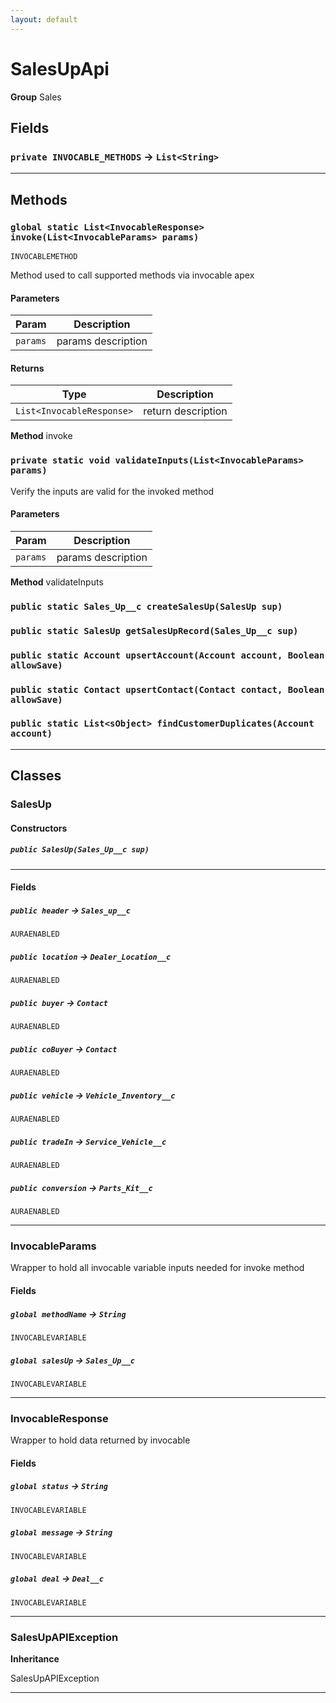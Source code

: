 ```yaml
---
layout: default
---
```

# SalesUpApi



**Group** Sales

## Fields

### `private INVOCABLE_METHODS` → `List<String>`


---
## Methods
### `global static List<InvocableResponse> invoke(List<InvocableParams> params)`

`INVOCABLEMETHOD`

Method used to call supported methods via invocable apex

#### Parameters

|Param|Description|
|---|---|
|`params`|params description|

#### Returns

|Type|Description|
|---|---|
|`List<InvocableResponse>`|return description|


**Method** invoke

### `private static void validateInputs(List<InvocableParams> params)`

Verify the inputs are valid for the invoked method

#### Parameters

|Param|Description|
|---|---|
|`params`|params description|


**Method** validateInputs

### `public static Sales_Up__c createSalesUp(SalesUp sup)`
### `public static SalesUp getSalesUpRecord(Sales_Up__c sup)`
### `public static Account upsertAccount(Account account, Boolean allowSave)`
### `public static Contact upsertContact(Contact contact, Boolean allowSave)`
### `public static List<sObject> findCustomerDuplicates(Account account)`
---
## Classes
### SalesUp
#### Constructors
##### `public SalesUp(Sales_Up__c sup)`
---
#### Fields

##### `public header` → `Sales_up__c`

`AURAENABLED` 

##### `public location` → `Dealer_Location__c`

`AURAENABLED` 

##### `public buyer` → `Contact`

`AURAENABLED` 

##### `public coBuyer` → `Contact`

`AURAENABLED` 

##### `public vehicle` → `Vehicle_Inventory__c`

`AURAENABLED` 

##### `public tradeIn` → `Service_Vehicle__c`

`AURAENABLED` 

##### `public conversion` → `Parts_Kit__c`

`AURAENABLED` 

---

### InvocableParams

Wrapper to hold all invocable variable inputs needed for invoke method

#### Fields

##### `global methodName` → `String`

`INVOCABLEVARIABLE` 

##### `global salesUp` → `Sales_Up__c`

`INVOCABLEVARIABLE` 

---

### InvocableResponse

Wrapper to hold data returned by invocable

#### Fields

##### `global status` → `String`

`INVOCABLEVARIABLE` 

##### `global message` → `String`

`INVOCABLEVARIABLE` 

##### `global deal` → `Deal__c`

`INVOCABLEVARIABLE` 

---

### SalesUpAPIException

**Inheritance**

SalesUpAPIException


---
